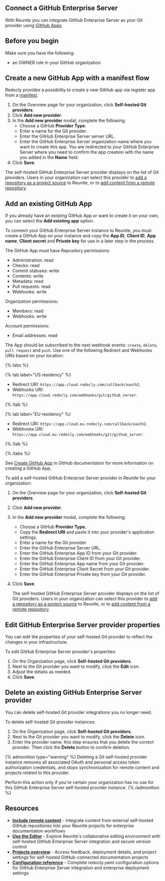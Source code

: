 ## Connect a GitHub Enterprise Server
With Reunite you can integrate GitHub Enterprise Server as your Git provider using [GitHub Apps](https://docs.github.com/en/apps/using-github-apps/about-using-github-apps).

## Before you begin

Make sure you have the following:

-  an OWNER role in your GitHub organization

## Create a new GitHub App with a manifest flow

Redocly provides a possibility to create a new GitHub app via register app from a [manifest](https://docs.github.com/en/apps/sharing-github-apps/registering-a-github-app-from-a-manifest).

1. On the Overview page for your organization, click **Self-hosted Git providers**.
2. Click **Add new provider**.
3. In the **Add new provider** modal, complete the following:
   - Choose a GitHub **Provider Type**.
   - Enter a name for the Git provider.
   - Enter the GitHub Enterprise Server server URL.
   - Enter the GitHub Enterprise Server organization name where you want to create this app.
  You are redirected to your GitHub Enterprise Server where you need to confirm the app creation with the name you added in the **Name** field.
5. Click **Save**.

  The self-hosted GitHub Enterprise Server provider displays on the list of Git providers.
  Users in your organization can select this provider to [add a repository as a project source](../connect-git-provider.md) to Reunite, or to [add content from a remote repository](../../remote-content/index.md).

## Add an existing GitHub App

If you already have an existing GitHub App or want to create it on your own, you can select the **Add existing app** option.

To connect your GitHub Enterprise Server instance to Reunite, you must create a GitHub App on your instance and copy the **App ID**, **Client ID**, **App name**, **Client secret** and **Private key** for use in a later step in the process.

The GitHub App must have Repository permissions:

- Administration: read
- Checks: read
- Commit statuses: write
- Contents: write
- Metadata: read
- Pull requests: read
- Webhooks: write

Organization permissions:
- Members: read
- Webhooks: write

Account permissions:
- Email addresses: read

The App should be subscribed to the next webhook events: `create`, `delete`, `pull request` and `push`.
Use one of the following Redirect and Webhooks URIs based on your location:

{% tabs %}

{% tab label="US residency" %}

- Redirect URI: `https://app.cloud.redocly.com/callback/oauth2`.
- Webhooks URI: `https://app.cloud.redocly.com/webhooks/git/github_server`.

{% /tab %}

{% tab label="EU residency" %}

- Redirect URI: `https://app.cloud.eu.redocly.com/callback/oauth2`.
- Webhooks URI: `https://app.cloud.eu.redocly.com/webhooks/git/github_server`.


{% /tab %}

{% /tabs %}

See [Create GitHub App](https://docs.github.com/en/apps/creating-github-apps/about-creating-github-apps/about-creating-github-apps) in GitHub documentation for more information on creating a GitHub App.


To add a self-hosted GitHub Enterprise Server provider in Reunite for your organization:

1. On the Overview page for your organization, click **Self-hosted Git providers**.
2. Click **Add new provider**.
3. In the **Add new provider** modal, complete the following:
   - Choose a GitHub **Provider Type**.
   - Copy the **Redirect URI** and paste it into your provider's application settings.
   - Enter a name for the Git provider.
   - Enter the GitHub Enterprise Server URL.
   - Enter the GitHub Enterprise App ID from your Git provider.
   - Enter the GitHub Enterprise Client ID from your Git provider.
   - Enter the GitHub Enterprise App name from your Git provider.
   - Enter the GitHub Enterprise Client Secret from your Git provider.
   - Enter the GitHub Enterprise Private key from your Git provider.
4. Click **Save**.

    The self-hosted GitHub Enterprise Server provider displays on the list of Git providers.
    Users in your organization can select this provider to [add a repository as a project source](../connect-git-provider.md) to Reunite, or to [add content from a remote repository](../../remote-content/index.md).

## Edit GitHub Enterprise Server provider properties

You can edit the properties of your self-hosted Git provider to reflect the changes in your infrastructure.

To edit GitHub Enterprise Server provider's properties:

1. On the Organization page, click **Self-hosted Git providers**.
2. Next to the Git provider you want to modify, click the **Edit** icon.
3. Adjust the details as needed.
4. Click **Save**.

## Delete an existing GitHub Enterprise Server provider

You can delete self-hosted Git provider integrations you no longer need.

To delete self-hosted Git provider instances:

1. On the Organization page, click **Self-hosted Git providers**.
2. Next to the Git provider you want to modify, click the **Delete** icon.
3. Enter the provider name; this step ensures that you delete the correct provider.
   Then click the **Delete** button to confirm deletion.

{% admonition type="warning" %}
  Deleting a Git self-hosted provider instance removes all associated OAuth and personal access token authorization credentials, and stops synchronization for remote content and projects related to this provider.

  Perform this action only if you're certain your organization has no use for this GitHub Enterprise Server self-hosted provider instance.
{% /admonition %}

## Resources

- **[Include remote content](../../remote-content/index.md)** - Integrate content from external self-hosted GitHub repositories into your Reunite projects for enterprise documentation workflows
- **[Use the Editor](../../use-editor.md)** - Explore Reunite's collaborative editing environment with self-hosted GitHub Enterprise Server integration and secure version control
- **[Projects overview](../../projects.md)** - Access feedback, deployment details, and project settings for self-hosted GitHub-connected documentation projects
- **[Configuration reference](../../../../config/index.md)** - Complete redocly.yaml configuration options for GitHub Enterprise Server integration and enterprise deployment settings